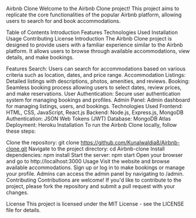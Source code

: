 Airbnb Clone
Welcome to the Airbnb Clone project! This project aims to replicate the core functionalities of the popular Airbnb platform, allowing users to search for and book accommodations.

Table of Contents
Introduction
Features
Technologies Used
Installation
Usage
Contributing
License
Introduction
The Airbnb Clone project is designed to provide users with a familiar experience similar to the Airbnb platform. It allows users to browse through available accommodations, view details, and make bookings.

Features
Search: Users can search for accommodations based on various criteria such as location, dates, and price range.
Accommodation Listings: Detailed listings with descriptions, photos, amenities, and reviews.
Booking: Seamless booking process allowing users to select dates, review prices, and make reservations.
User Authentication: Secure user authentication system for managing bookings and profiles.
Admin Panel: Admin dashboard for managing listings, users, and bookings.
Technologies Used
Frontend: HTML, CSS, JavaScript, React.js
Backend: Node.js, Express.js, MongoDB
Authentication: JSON Web Tokens (JWT)
Database: MongoDB Atlas
Deployment: Heroku
Installation
To run the Airbnb Clone locally, follow these steps:

Clone the repository: git clone https://github.com/Kunalwaldia8/Airbnb-clone.git
Navigate to the project directory: cd Airbnb-clone
Install dependencies: npm install
Start the server: npm start
Open your browser and go to http://localhost:3000
Usage
Visit the website and browse available accommodations.
Sign up or log in to make bookings or manage your profile.
Admins can access the admin panel by navigating to /admin.
Contributing
Contributions are welcome! If you'd like to contribute to the project, please fork the repository and submit a pull request with your changes.

License
This project is licensed under the MIT License - see the LICENSE file for details.
